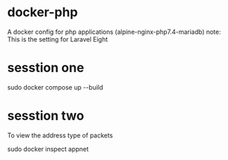 # docker-php
A docker config for php applications (alpine-nginx-php7.4-mariadb) 
note: This is the setting for Laravel Eight
 
# sesstion one  
sudo docker compose up --build 
# sesstion two  
 To view the address type of packets

sudo docker inspect  appnet




 
 
